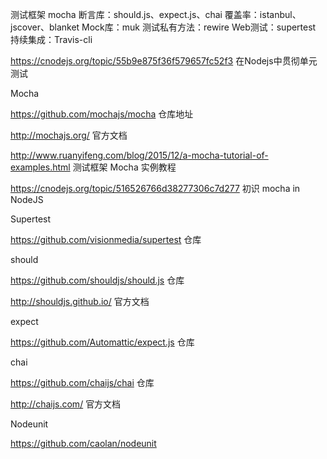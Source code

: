 
测试框架 mocha
断言库：should.js、expect.js、chai
覆盖率：istanbul、jscover、blanket
Mock库：muk
测试私有方法：rewire
Web测试：supertest
持续集成：Travis-cli

https://cnodejs.org/topic/55b9e875f36f579657fc52f3 在Nodejs中贯彻单元测试

Mocha

https://github.com/mochajs/mocha 仓库地址

http://mochajs.org/ 官方文档

http://www.ruanyifeng.com/blog/2015/12/a-mocha-tutorial-of-examples.html 测试框架 Mocha 实例教程

https://cnodejs.org/topic/516526766d38277306c7d277 初识 mocha in NodeJS


Supertest

https://github.com/visionmedia/supertest 仓库

should

https://github.com/shouldjs/should.js 仓库

http://shouldjs.github.io/ 官方文档

expect

https://github.com/Automattic/expect.js 仓库

chai

https://github.com/chaijs/chai 仓库

http://chaijs.com/ 官方文档

Nodeunit

https://github.com/caolan/nodeunit

